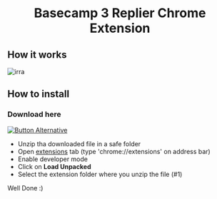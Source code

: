 <h1 align="center">Basecamp 3 Replier Chrome Extension</h1>

## How it works

![irra](https://user-images.githubusercontent.com/54639269/119237995-436fb100-bb16-11eb-907f-f850e4dee95a.gif)


## How to install


### Download here

[![Button Alternative](https://github-readme-perks.vercel.app/api/button?content=Download%20%20&link=https://github.com/pmqueiroz/basecamp-replier/archive/refs/tags/v0.0.1.zip)](https://github.com/pmqueiroz/basecamp-replier/archive/refs/tags/v0.0.1.zip)

* Unzip tha downloaded file in a safe folder
* Open [extensions](chrome://extensions) tab (type 'chrome://extensions' on address bar)
* Enable developer mode
* Click on **Load Unpacked**
* Select the extension folder where you unzip the file (#1)

Well Done :)